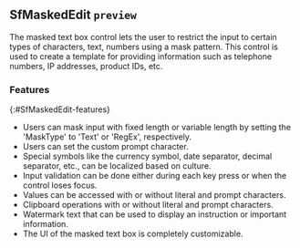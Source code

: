## SfMaskedEdit `preview`

The masked text box control lets the user to restrict the input to certain types of characters, text, numbers using a mask pattern. This control is used to create a template for providing information such as telephone numbers, IP addresses, product IDs, etc.

### Features
{:#SfMaskedEdit-features}
 * Users can mask input with fixed length or variable length by setting the 'MaskType' to 'Text' or 'RegEx', respectively.
 * Users can set the custom prompt character.
 * Special symbols like the currency symbol, date separator, decimal separator, etc., can be localized based on culture.
 * Input validation can be done either during each key press or when the control loses focus.
 * Values can be accessed with or without literal and prompt characters.
 * Clipboard operations with or without literal and prompt characters.
 * Watermark text that can be used to display an instruction or important information.
 * The UI of the masked text box is completely customizable.
